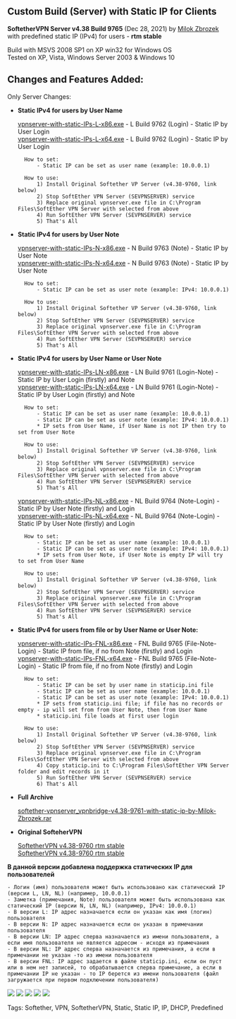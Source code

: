 ## Custom Build (Server) with Static IP for Clients

**SoftetherVPN Server v4.38 Build 9765** (Dec 28, 2021) by [Milok Zbrozek](https://github.com/dkxce) with predefined static IP (IPv4) for users - **rtm stable**

Build with MSVS 2008 SP1 on XP win32 for Windows OS    
Tested on XP, Vista, Windows Server 2003 & Windows 10    

## Changes and Features Added:

Only Server Changes:

* **Static IPv4 for users by User Name**

    [vpnserver-with-static-IPs-L-x86.exe](https://github.com/dkxce/SoftEtherVPN_Stable/releases/download/v4.38-9761/vpnserver-with-static-IPs-L-x86.exe) - L Build 9762 (Login) - Static IP by User Login    
    [vpnserver-with-static-IPs-L-x64.exe](https://github.com/dkxce/SoftEtherVPN_Stable/releases/download/v4.38-9761/vpnserver-with-static-IPs-L-x64.exe) - L Build 9762 (Login) - Static IP by User Login
	
        How to set:
            - Static IP can be set as user name (example: 10.0.0.1)   
		
        How to use:
			1) Install Original Softether VP Server (v4.38-9760, link below)
			2) Stop SoftEther VPN Server (SEVPNSERVER) service
			3) Replace original vpnserver.exe file in C:\Program Files\SoftEther VPN Server with selected from above
			4) Run SoftEther VPN Server (SEVPNSERVER) service
			5) That's All	
		
* **Static IPv4 for users by User Note**

    [vpnserver-with-static-IPs-N-x86.exe](https://github.com/dkxce/SoftEtherVPN_Stable/releases/download/v4.38-9761/vpnserver-with-static-IPs-N-x86.exe) - N Build 9763 (Note) - Static IP by User Note    
    [vpnserver-with-static-IPs-N-x64.exe](https://github.com/dkxce/SoftEtherVPN_Stable/releases/download/v4.38-9761/vpnserver-with-static-IPs-N-x64.exe) - N Build 9763 (Note)  - Static IP by User Note
		
        How to set:
            - Static IP can be set as user note (example: IPv4: 10.0.0.1) 
		
        How to use:
			1) Install Original Softether VP Server (v4.38-9760, link below)
			2) Stop SoftEther VPN Server (SEVPNSERVER) service
			3) Replace original vpnserver.exe file in C:\Program Files\SoftEther VPN Server with selected from above
			4) Run SoftEther VPN Server (SEVPNSERVER) service
			5) That's All	

* **Static IPv4 for users by User Name or User Note**
		
    [vpnserver-with-static-IPs-LN-x86.exe](https://github.com/dkxce/SoftEtherVPN_Stable/releases/download/v4.38-9761/vpnserver-with-static-IPs-LN-x86.exe) - LN Build 9761 (Login-Note) - Static IP by User Login (firstly) and Note    
    [vpnserver-with-static-IPs-LN-x64.exe](https://github.com/dkxce/SoftEtherVPN_Stable/releases/download/v4.38-9761/vpnserver-with-static-IPs-LN-x64.exe) - LN Build 9761 (Login-Note) - Static IP by User Login (firstly) and Note
	
        How to set:
            - Static IP can be set as user name (example: 10.0.0.1)   
            - Static IP can be set as user note (example: IPv4: 10.0.0.1) 
            * IP sets from User Name, if User Name is not IP then try to set from User Note
		
        How to use:
			1) Install Original Softether VP Server (v4.38-9760, link below)
			2) Stop SoftEther VPN Server (SEVPNSERVER) service
			3) Replace original vpnserver.exe file in C:\Program Files\SoftEther VPN Server with selected from above
			4) Run SoftEther VPN Server (SEVPNSERVER) service
			5) That's All	

    [vpnserver-with-static-IPs-NL-x86.exe](https://github.com/dkxce/SoftEtherVPN_Stable/releases/download/v4.38-9761/vpnserver-with-static-IPs-NL-x86.exe) - NL Build 9764 (Note-Login) - Static IP by User Note (firstly) and Login    
    [vpnserver-with-static-IPs-NL-x64.exe](https://github.com/dkxce/SoftEtherVPN_Stable/releases/download/v4.38-9761/vpnserver-with-static-IPs-NL-x64.exe) - NL Build 9764 (Note-Login) - Static IP by User Note (firstly) and Login
	
        How to set:
            - Static IP can be set as user name (example: 10.0.0.1)   
            - Static IP can be set as user note (example: IPv4: 10.0.0.1) 
            * IP sets from User Note, if User Note is empty IP will try to set from User Name
		
        How to use:
			1) Install Original Softether VP Server (v4.38-9760, link below)
			2) Stop SoftEther VPN Server (SEVPNSERVER) service
			3) Replace original vpnserver.exe file in C:\Program Files\SoftEther VPN Server with selected from above
			4) Run SoftEther VPN Server (SEVPNSERVER) service
			5) That's All	

* **Static IPv4 for users from file or by User Name or User Note:**
		
    [vpnserver-with-static-IPs-FNL-x86.exe](https://github.com/dkxce/SoftEtherVPN_Stable/releases/download/v4.38-9761/vpnserver-with-static-IPs-FNL-x86.exe) - FNL Build 9765 (File-Note-Login) - Static IP from file, if no from Note (firstly) and Login    
    [vpnserver-with-static-IPs-FNL-x64.exe](https://github.com/dkxce/SoftEtherVPN_Stable/releases/download/v4.38-9761/vpnserver-with-static-IPs-FNL-x64.exe) - FNL Build 9765 (File-Note-Login) - Static IP from file, if no from Note (firstly) and Login
	
        How to set:
            - Static IP can be set by user name in staticip.ini file
            - Static IP can be set as user name (example: 10.0.0.1)   
            - Static IP can be set as user note (example: IPv4: 10.0.0.1) 
            * IP sets from staticip.ini file; if file has no records or empty - ip will set from from User Note, then from User Name
            * staticip.ini file loads at first user login
		
        How to use:
			1) Install Original Softether VP Server (v4.38-9760, link below)
			2) Stop SoftEther VPN Server (SEVPNSERVER) service
			3) Replace original vpnserver.exe file in C:\Program Files\SoftEther VPN Server with selected from above
			4) Copy staticip.ini to C:\Program Files\SoftEther VPN Server folder and edit records in it
			5) Run SoftEther VPN Server (SEVPNSERVER) service
			6) That's All		
			
* **Full Archive**

    [softether-vpnserver_vpnbridge-v4.38-9761-with-static-ip-by-Milok-Zbrozek.rar](https://github.com/dkxce/SoftEtherVPN_Stable/releases/download/v4.38-9761/softether-vpnserver_vpnbridge-v4.38-9761-with-static-ip-by-Milok-Zbrozek.rar)

* **Original SofteherVPN**

    [SoftetherVPN v4.38-9760 rtm stable](https://github.com/dkxce/SoftEtherVPN_Stable/releases/tag/v4.38-9760-rtm)    
    [SoftetherVPN v4.38-9760 rtm stable](https://github.com/SoftEtherVPN/SoftEtherVPN_Stable/releases/tag/v4.38-9760-rtm)

**В данной версии добавлена поддержка статических IP для пользователей**

    - Логин (имя) пользователя может быть использовано как статический IP (версии L, LN, NL) (например, 10.0.0.1)
    - Заметка (примечания, Note) пользователя может быть использована как статический IP (версии N, LN, NL) (например, IPv4: 10.0.0.1)
    - В версии L: IP адрес назначается если он указан как имя (логин) пользователя   
    - В версии N: IP адрес назначается если он указан в примечании пользователя 
    - В версии LN: IP адрес сперва назначается из имени пользователя, а если имя пользователя не является адресом - исходя из примечания   
    - В версии NL: IP адрес сперва назначается из примечания, а если в примечании не указан -то из имени пользователя
    - В версии FNL: IP адрес задается в файле staticip.ini, если он пуст или в нем нет записей, то обрабатывается сперва примечание, а если в примечании IP не указан - то IP берется из имени пользователя (файл загружается при первом подключении пользователя)

<img src="https://raw.githubusercontent.com/dkxce/SoftEtherVPN_Stable/master/src/bin_modified/HOWTO_A.png" />   
<img src="https://raw.githubusercontent.com/dkxce/SoftEtherVPN_Stable/master/src/bin_modified/HOWTO_B.png" />   
<img src="https://raw.githubusercontent.com/dkxce/SoftEtherVPN_Stable/master/src/bin_modified/HOWTO_C.png" />   
<img src="https://raw.githubusercontent.com/dkxce/SoftEtherVPN_Stable/master/src/bin_modified/HOWTO_D.png" />   
<img src="https://raw.githubusercontent.com/dkxce/SoftEtherVPN_Stable/master/src/bin_modified/HOWTO_E.png" />   

Tags: Softether, VPN, SoftetherVPN, Static, Static IP, IP, DHCP, Predefined
